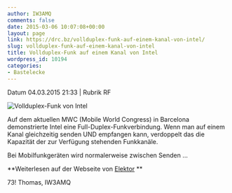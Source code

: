 ```yaml
---
author: IW3AMQ
comments: false
date: 2015-03-06 10:07:08+00:00
layout: page
link: https://drc.bz/vollduplex-funk-auf-einem-kanal-von-intel/
slug: vollduplex-funk-auf-einem-kanal-von-intel
title: Vollduplex-Funk auf einem Kanal von Intel
wordpress_id: 10194
categories:
- Bastelecke
---
```


Datum 04.03.2015 21:33 |  Rubrik RF 

![Vollduplex-Funk von Intel](http://www.elektor.de/media/Intel_FD.jpg)




Auf dem aktuellen MWC (Mobile World Congress) in Barcelona demonstrierte Intel eine Full-Duplex-Funkverbindung. Wenn man auf einem Kanal gleichzeitig senden UND empfangen kann, verdoppelt das die Kapazität der zur Verfügung stehenden Funkkanäle.

Bei Mobilfunkgeräten wird normalerweise zwischen Senden ...

**Weiterlesen auf der Webseite von [Elektor](http://www.elektor.de/news/vollduplex-funk-intel/?mc_cid=7fc3cc4751&mc_eid=144dcc80c2) **

73! Thomas, IW3AMQ




